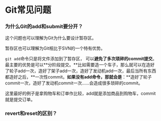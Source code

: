 # Git常见问题

### 为什么Git的add和submit要分开？

这个问题也可以理解为Git为什么要设计暂存区。

暂存区也可以理解为Git相比于SVN的一个特有优势。

`git add`命令只是将文件添加到了暂存区， 可以**避免了多次琐碎的commit提交**。最主要的优势是可以**分阶段提交。**比如需要造一个车子，那么就可以在造好了轮子add一次，造好了架子add一次，造好了发动机add一次，最后当所有东西都造好之后，**一次性commit。**如果没有add命令，那就会是**：**造好了轮子commit一次，造好了发动机commit一次……会造成很多琐碎的commit。

这里最好的例子是拿购物车和订单作比较，add就是添加商品到购物车，commit就是提交订单。

### revert和reset的区别？

